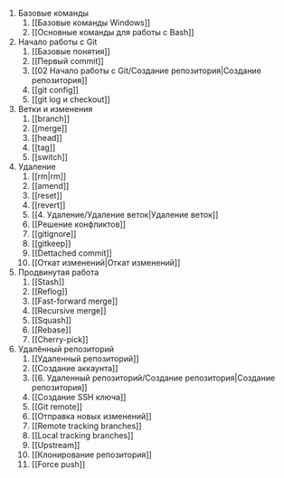 1. Базовые команды
	1. [[Базовые команды Windows]]
	2. [[Основные команды для работы с Bash]]
2. Начало работы с Git
	1. [[Базовые понятия]]
	2. [[Первый commit]]
	3. [[02 Начало работы с Git/Создание репозитория|Создание репозитория]]
	4. [[git config]]
	5. [[git log и checkout]]
3. Ветки и изменения
	1. [[branch]]
	2. [[merge]]
	3. [[head]]
	4. [[tag]]
	5. [[switch]]
4. Удаление
	1. [[rm|rm]]
	2. [[amend]]
	3. [[reset]]
	4. [[revert]]
	5. [[4. Удаление/Удаление веток|Удаление веток]]
	6. [[Решение конфликтов]]
	7. [[gitignore]]
	8. [[gitkeep]]
	9. [[Dettached commit]]
	10. [[Откат изменений|Откат изменений]]
5. Продвинутая работа
	1. [[Stash]]
	2. [[Reflog]]
	3. [[Fast-forward merge]]
	4. [[Recursive merge]]
	5. [[Squash]]
	6. [[Rebase]]
	7. [[Cherry-pick]]
6. Удалённый репозиторий
	1. [[Удаленный репозиторий]]
	2. [[Создание аккаунта]]
	3. [[6. Удаленный репозиторий/Создание репозитория|Создание репозитория]]
	4. [[Создание SSH ключа]]
	5. [[Git remote]]
	6. [[Отправка новых изменений]]
	7. [[Remote tracking branches]]
	8. [[Local tracking branches]]
	9. [[Upstream]]
	10. [[Клонирование репозитория]]
	11. [[Force push]]